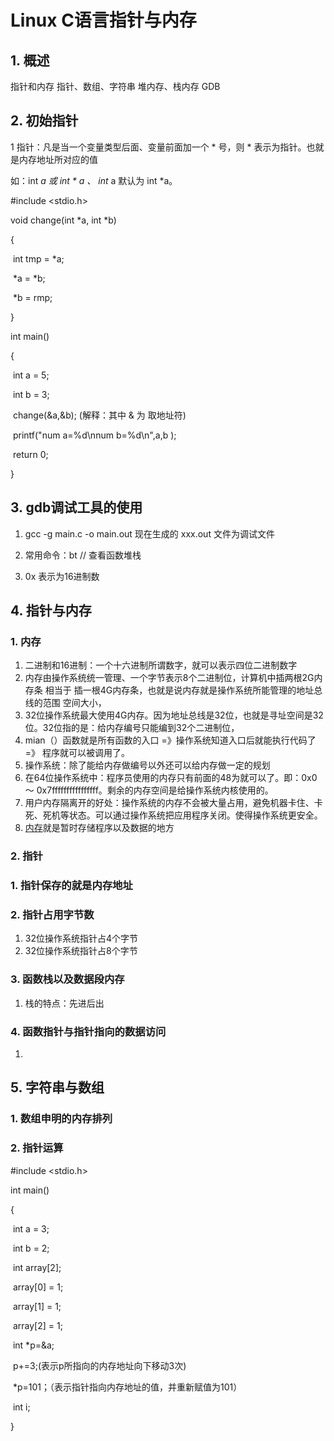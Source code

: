 #                Linux C语言指针与内存

## 1. 概述

指针和内存  指针、数组、字符串    堆内存、栈内存 GDB

##  2. 初始指针

1 指针：凡是当一个变量类型后面、变量前面加一个  * 号，则 * 表示为指针。也就是内存地址所对应的值

  如：int *a   或 int * a  、 int* a    默认为 int *a。

#include <stdio.h>

void change(int *a, int *b)

{

​    int tmp = *a;

​    *a = *b;

​    *b = rmp;

}

int main()

{

​    int a = 5;

​    int b = 3;

​    change(&a,&b);     (解释：其中 & 为 取地址符)

​    printf("num a=%d\nnum b=%d\n",a,b );

​    return 0;

}

## 3. gdb调试工具的使用

1. gcc -g main.c -o main.out    现在生成的  xxx.out 文件为调试文件

2. 常用命令：bt  // 查看函数堆栈

3. 0x  表示为16进制数

   

## 4. 指针与内存

### 1. 内存

1. 二进制和16进制：一个十六进制所谓数字，就可以表示四位二进制数字
2. 内存由操作系统统一管理、一个字节表示8个二进制位，计算机中插两根2G内存条   相当于   插一根4G内存条，也就是说内存就是操作系统所能管理的地址总线的范围 空间大小， 
3. 32位操作系统最大使用4G内存。因为地址总线是32位，也就是寻址空间是32位。32位指的是：给内存编号只能编到32个二进制位，
4. mian（）函数就是所有函数的入口 =》操作系统知道入口后就能执行代码了  =》 程序就可以被调用了。
5. 操作系统：除了能给内存做编号以外还可以给内存做一定的规划
6. 在64位操作系统中：程序员使用的内存只有前面的48为就可以了。即：0x0 ～ 0x7ffffffffffffffff。剩余的内存空间是给操作系统内核使用的。
7. 用户内存隔离开的好处：操作系统的内存不会被大量占用，避免机器卡住、卡死、死机等状态。可以通过操作系统把应用程序关闭。使得操作系统更安全。
8. [内存](https://baike.baidu.com/item/内存)就是暂时存储程序以及数据的地方

### 2. 指针

### 1. 指针保存的就是内存地址

### 2. 指针占用字节数

1. 32位操作系统指针占4个字节
2. 32位操作系统指针占8个字节

### 3. 函数栈以及数据段内存

1. 栈的特点：先进后出

### 4. 函数指针与指针指向的数据访问

1. 



## 5. 字符串与数组

### 1.  数组申明的内存排列

### 2.  指针运算 

#include <stdio.h>

int main()

{

​    int a = 3;

​    int b = 2;

​    int array[2];

​    array[0] = 1;

​    array[1] = 1;

​    array[2] = 1;

​    int *p=&a;

​    p+=3;(表示p所指向的内存地址向下移动3次)

​    *p=101；（表示指针指向内存地址的值，并重新赋值为101）

​    int   i;





}

















